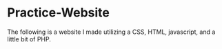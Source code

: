 # Practice-Website
The following is a website I made utilizing a CSS, HTML, javascript, and a little bit of PHP.  
